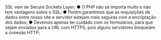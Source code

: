 SSL vem de Secure Sockets Layer; ● O PHP não se importa muito e não tem vantagens sobre o SSL; ● Porém garantimos que as requisições de dados entre nosso site e servidor estejam mais seguras com a encriptação dos dados; ● Devemos apenas ter cuidado com os formulários, para que sejam enviados para a URL com HTTPS, pois alguns servidores bloqueiam a conexão HTTP;